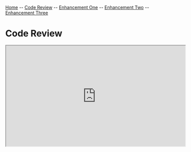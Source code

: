 [Home](README.md) -- [Code Review](CodeReview.md) -- [Enhancement One](enhancement1.md) -- [Enhancement Two](enhancement2.md) -- [Enhancement Three](enhancement3.md)

# Code Review

<center><iframe width="560" height="315" src="https://youtube.com/watch?v=CXa5qNEe1Zg&si=EOgHwFkSWN3IkHan" frameboarder="0" allow="accelerometer; autoplay; clipboard-write; encrypted-media; gyroscope; picture-in-picture" allowfullscreen></iframe></center>
